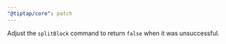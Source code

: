 ```yaml
---
"@tiptap/core": patch
---
```


Adjust the `splitBlock` command to return `false` when it was unsuccessful.
